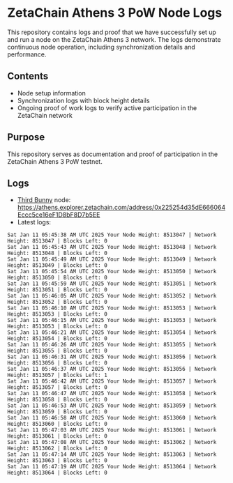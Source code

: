 # ZetaChain Athens 3 PoW Node Logs
This repository contains logs and proof that we have successfully set up and run a node on the ZetaChain Athens 3 network. The logs demonstrate continuous node operation, including synchronization details and performance.

## Contents
- Node setup information
- Synchronization logs with block height details
- Ongoing proof of work logs to verify active participation in the ZetaChain network

## Purpose
This repository serves as documentation and proof of participation in the ZetaChain Athens 3 PoW testnet.

## Logs

- [Third Bunny](https://thirdbunny.xyz/) node: https://athens.explorer.zetachain.com/address/0x225254d35dE666064Eccc5ce16eF1D8bF8D7b5EE
- Latest logs:
```
Sat Jan 11 05:45:38 AM UTC 2025 Your Node Height: 8513047 | Network Height: 8513047 | Blocks Left: 0
Sat Jan 11 05:45:43 AM UTC 2025 Your Node Height: 8513048 | Network Height: 8513048 | Blocks Left: 0
Sat Jan 11 05:45:49 AM UTC 2025 Your Node Height: 8513049 | Network Height: 8513049 | Blocks Left: 0
Sat Jan 11 05:45:54 AM UTC 2025 Your Node Height: 8513050 | Network Height: 8513050 | Blocks Left: 0
Sat Jan 11 05:45:59 AM UTC 2025 Your Node Height: 8513051 | Network Height: 8513051 | Blocks Left: 0
Sat Jan 11 05:46:05 AM UTC 2025 Your Node Height: 8513052 | Network Height: 8513052 | Blocks Left: 0
Sat Jan 11 05:46:10 AM UTC 2025 Your Node Height: 8513053 | Network Height: 8513053 | Blocks Left: 0
Sat Jan 11 05:46:15 AM UTC 2025 Your Node Height: 8513053 | Network Height: 8513053 | Blocks Left: 0
Sat Jan 11 05:46:21 AM UTC 2025 Your Node Height: 8513054 | Network Height: 8513054 | Blocks Left: 0
Sat Jan 11 05:46:26 AM UTC 2025 Your Node Height: 8513055 | Network Height: 8513055 | Blocks Left: 0
Sat Jan 11 05:46:31 AM UTC 2025 Your Node Height: 8513056 | Network Height: 8513056 | Blocks Left: 0
Sat Jan 11 05:46:37 AM UTC 2025 Your Node Height: 8513056 | Network Height: 8513057 | Blocks Left: 1
Sat Jan 11 05:46:42 AM UTC 2025 Your Node Height: 8513057 | Network Height: 8513057 | Blocks Left: 0
Sat Jan 11 05:46:47 AM UTC 2025 Your Node Height: 8513058 | Network Height: 8513058 | Blocks Left: 0
Sat Jan 11 05:46:53 AM UTC 2025 Your Node Height: 8513059 | Network Height: 8513059 | Blocks Left: 0
Sat Jan 11 05:46:58 AM UTC 2025 Your Node Height: 8513060 | Network Height: 8513060 | Blocks Left: 0
Sat Jan 11 05:47:03 AM UTC 2025 Your Node Height: 8513061 | Network Height: 8513061 | Blocks Left: 0
Sat Jan 11 05:47:08 AM UTC 2025 Your Node Height: 8513062 | Network Height: 8513062 | Blocks Left: 0
Sat Jan 11 05:47:14 AM UTC 2025 Your Node Height: 8513063 | Network Height: 8513063 | Blocks Left: 0
Sat Jan 11 05:47:19 AM UTC 2025 Your Node Height: 8513064 | Network Height: 8513064 | Blocks Left: 0
```

